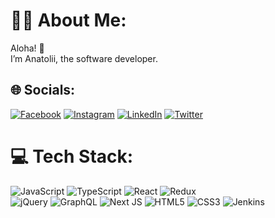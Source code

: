 # 👨‍💻 About Me:
Aloha! 👋<br>I’m Anatolii, the software developer.


## 🌐 Socials:
[![Facebook](https://img.shields.io/badge/Facebook-%231877F2.svg?logo=Facebook&logoColor=white)](https://facebook.com/soniikbro) [![Instagram](https://img.shields.io/badge/Instagram-%23E4405F.svg?logo=Instagram&logoColor=white)](https://instagram.com/sonikbro) [![LinkedIn](https://img.shields.io/badge/LinkedIn-%230077B5.svg?logo=linkedin&logoColor=white)](www.linkedin.com/in/sonikbro) [![Twitter](https://img.shields.io/badge/Twitter-%231DA1F2.svg?logo=Twitter&logoColor=white)](https://twitter.com/sonikbro) 

# 💻 Tech Stack:
![JavaScript](https://img.shields.io/badge/javascript-%23323330.svg?style=for-the-badge&logo=javascript&logoColor=%23F7DF1E) 
![TypeScript](https://img.shields.io/badge/typescript-%23007ACC.svg?style=for-the-badge&logo=typescript&logoColor=white) 
![React](https://img.shields.io/badge/react-%2320232a.svg?style=for-the-badge&logo=react&logoColor=%2361DAFB) 
![Redux](https://img.shields.io/badge/redux-%23593d88.svg?style=for-the-badge&logo=redux&logoColor=white) 	
![jQuery](https://img.shields.io/badge/jquery-%230769AD.svg?style=for-the-badge&logo=jquery&logoColor=white) 
![GraphQL](https://img.shields.io/badge/-GraphQL-E10098?style=for-the-badge&logo=graphql&logoColor=white)
![Next JS](https://img.shields.io/badge/Next-black?style=for-the-badge&logo=next.js&logoColor=white) 
![HTML5](https://img.shields.io/badge/html5-%23E34F26.svg?style=for-the-badge&logo=html5&logoColor=white) 
![CSS3](https://img.shields.io/badge/css3-%231572B6.svg?style=for-the-badge&logo=css3&logoColor=white) 
![Jenkins](https://img.shields.io/badge/jenkins-%232C5263.svg?style=for-the-badge&logo=jenkins&logoColor=white) 

<!-- Proudly created with GPRM ( https://gprm.itsvg.in ) -->
